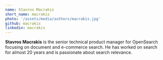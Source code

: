 ```yaml
---
name: Stavros Macrakis
short_name: macrakis
photo: '/assets/media/authors/macrakis.jpg'
github: macrakis
linkedin: macrakis
---
```


**Stavros Macrakis** is the senior technical product manager for OpenSearch focusing on document and e-commerce search. He has worked on search for almost 20 years and is passionate about search relevance.
